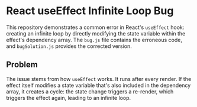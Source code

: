 # React useEffect Infinite Loop Bug

This repository demonstrates a common error in React's `useEffect` hook: creating an infinite loop by directly modifying the state variable within the effect's dependency array.  The `bug.js` file contains the erroneous code, and `bugSolution.js` provides the corrected version. 

## Problem
The issue stems from how `useEffect` works.  It runs after every render. If the effect itself modifies a state variable that's also included in the dependency array, it creates a cycle: the state change triggers a re-render, which triggers the effect again, leading to an infinite loop.